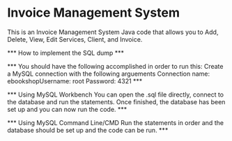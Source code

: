# Invoice Management System
This is an Invoice Management System Java code that allows you to Add, Delete, View, Edit Services, Client, and Invoice.

*** How to implement the SQL dump ***

*** You should have the following accomplished in order to run this: Create a MySQL connection with the following arguements Connection name: ebookshopUsername: root Password: 4321 ***

*** Using MySQL Workbench You can open the .sql file directly, connect to the database and run the statements. Once finished, the database has been set up and you can now run the code. ***

*** Using MySQL Command Line/CMD Run the statements in order and the database should be set up and the code can be run. ***
